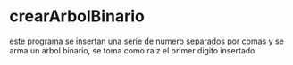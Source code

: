 # crearArbolBinario
este programa se insertan una serie de numero separados por comas y se arma un arbol binario, se toma como raiz el primer digito insertado
